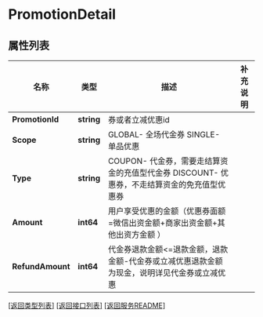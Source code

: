 # PromotionDetail

## 属性列表

名称 | 类型 | 描述 | 补充说明
------------ | ------------- | ------------- | -------------
**PromotionId** | **string** | 券或者立减优惠id | 
**Scope** | **string** | GLOBAL- 全场代金券 SINGLE- 单品优惠 | 
**Type** | **string** | COUPON- 代金券，需要走结算资金的充值型代金券 DISCOUNT- 优惠券，不走结算资金的免充值型优惠券 | 
**Amount** | **int64** | 用户享受优惠的金额（优惠券面额&#x3D;微信出资金额+商家出资金额+其他出资方金额 ） | 
**RefundAmount** | **int64** | 代金券退款金额&lt;&#x3D;退款金额，退款金额-代金券或立减优惠退款金额为现金，说明详见代金券或立减优惠 | 

[\[返回类型列表\]](README.md#类型列表)
[\[返回接口列表\]](README.md#接口列表)
[\[返回服务README\]](README.md)


